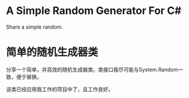 A Simple Random Generator For C#
================================

Share a simple random.

简单的随机生成器类
================

分享一个简单，并高效的随机生成器类。类接口我尽可能与System.Random一致，便于替换。

该类已经应用我工作的项目中了，且工作良好。